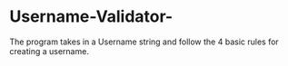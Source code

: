 # Username-Validator-
The program takes in a Username string and follow the 4 basic rules for creating a username. 
